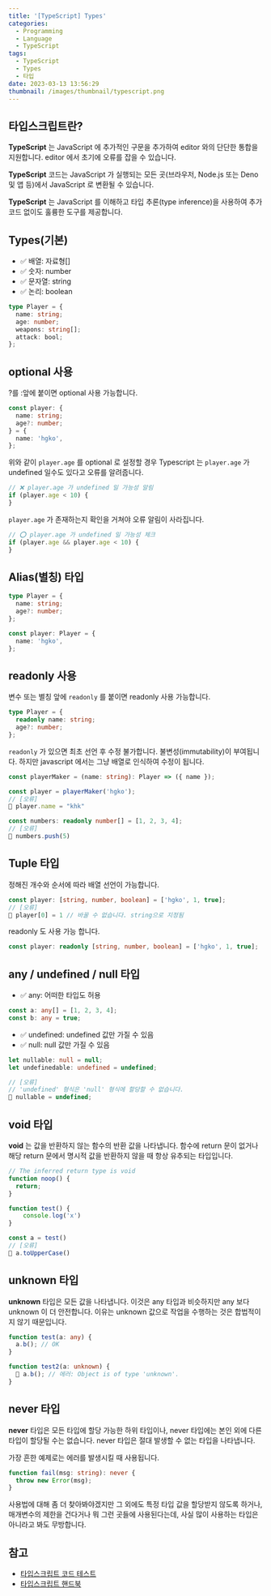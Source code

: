 ```yaml
---
title: '[TypeScript] Types'
categories:
  - Programming
  - Language
  - TypeScript
tags:
  - TypeScript
  - Types
  - 타입
date: 2023-03-13 13:56:29
thumbnail: /images/thumbnail/typescript.png
---
```


## 타입스크립트란?

**TypeScript** 는 JavaScript 에 추가적인 구문을 추가하여 editor 와의 단단한 통합을 지원합니다. editor 에서 초기에 오류를 잡을 수 있습니다.

**TypeScript** 코드는 JavaScript 가 실행되는 모든 곳(브라우저, Node.js 또는 Deno 및 앱 등)에서 JavaScript 로 변환될 수 있습니다.

**TypeScript** 는 JavaScript 를 이해하고 타입 추론(type inference)을 사용하여 추가 코드 없이도 훌륭한 도구를 제공합니다.

## Types(기본)

- ✅ 배열: 자료형[]
- ✅ 숫자: number
- ✅ 문자열: string
- ✅ 논리: boolean

```ts
type Player = {
  name: string;
  age: number;
  weapons: string[];
  attack: bool;
};
```

## optional 사용

?를 :앞에 붙이면 optional 사용 가능합니다.

```ts
const player: {
  name: string;
  age?: number;
} = {
  name: 'hgko',
};
```

위와 같이 `player.age` 를 optional 로 설정할 경우 Typescript 는 `player.age` 가 undefined 일수도 있다고 오류를 알려줍니다.

```ts
// ❌ player.age 가 undefined 일 가능성 알림
if (player.age < 10) {
}
```

`player.age` 가 존재하는지 확인을 거쳐야 오류 알림이 사라집니다.

```ts
// ⭕ player.age 가 undefined 일 가능성 체크
if (player.age && player.age < 10) {
}
```

## Alias(별칭) 타입

```ts
type Player = {
  name: string;
  age?: number;
};

const player: Player = {
  name: 'hgko',
};
```

## readonly 사용

변수 또는 별칭 앞에 `readonly` 를 붙이면 readonly 사용 가능합니다.

```ts
type Player = {
  readonly name: string;
  age?: number;
};
```

`readonly` 가 있으면 최초 선언 후 수정 불가합니다. 불변성(immutability)이 부여됩니다. 하지만 javascript 에서는 그냥 배열로 인식하여 수정이 됩니다.

```ts
const playerMaker = (name: string): Player => ({ name });

const player = playerMaker('hgko');
// [오류]
🚫 player.name = "khk"

const numbers: readonly number[] = [1, 2, 3, 4];
// [오류]
🚫 numbers.push(5)
```

## Tuple 타입

정해진 개수와 순서에 따라 배열 선언이 가능합니다.

```ts
const player: [string, number, boolean] = ['hgko', 1, true];
// [오류]
🚫 player[0] = 1 // 바꿀 수 없습니다. string으로 지정됨
```

readonly 도 사용 가능 합니다.

```ts
const player: readonly [string, number, boolean] = ['hgko', 1, true];
```

## any / undefined / null 타입

- ✅ any: 어떠한 타입도 허용

```ts
const a: any[] = [1, 2, 3, 4];
const b: any = true;
```

- ✅ undefined: undefined 값만 가질 수 있음
- ✅ null: null 값만 가질 수 있음

```ts
let nullable: null = null;
let undefinedable: undefined = undefined;

// [오류]
// 'undefined' 형식은 'null' 형식에 할당할 수 없습니다.
🚫 nullable = undefined;
```

## void 타입

**void** 는 값을 반환하지 않는 함수의 반환 값을 나타냅니다. 함수에 return 문이 없거나 해당 return 문에서 명시적 값을 반환하지 않을 때 항상 유추되는 타입입니다.

```ts
// The inferred return type is void
function noop() {
  return;
}
```

```ts
function test() {
    console.log('x')
}

const a = test()
// [오류]
🚫 a.toUpperCase()
```

## unknown 타입

**unknown** 타입은 모든 값을 나타냅니다. 이것은 any 타입과 비슷하지만 any 보다 unknown 이 더 안전합니다. 이유는 unknown 값으로 작업을 수행하는 것은 합법적이지 않기 때문입니다.

```ts
function test(a: any) {
  a.b(); // OK
}

function test2(a: unknown) {
  🚫 a.b(); // 에러: Object is of type 'unknown'.
}
```

## never 타입

**never** 타입은 모든 타입에 할당 가능한 하위 타입이나, never 타입에는 본인 외에 다른 타입이 할당될 수는 없습니다. never 타입은 절대 발생할 수 없는 타입을 나타냅니다.

가장 흔한 예제로는 에러를 발생시킬 때 사용됩니다.

```ts
function fail(msg: string): never {
  throw new Error(msg);
}
```

사용법에 대해 좀 더 찾아봐야겠지만 그 외에도 특정 타입 값을 할당받지 않도록 하거나, 매개변수의 제한을 건다거나 뭐 그런 곳들에 사용된다는데, 사실 많이 사용하는 타입은 아니라고 봐도 무방합니다.

## 참고

- [타입스크립트 코드 테스트](https://www.typescriptlang.org/play)
- [타입스크립트 핸드북](https://typescript-kr.github.io/pages/basic-types.html)
